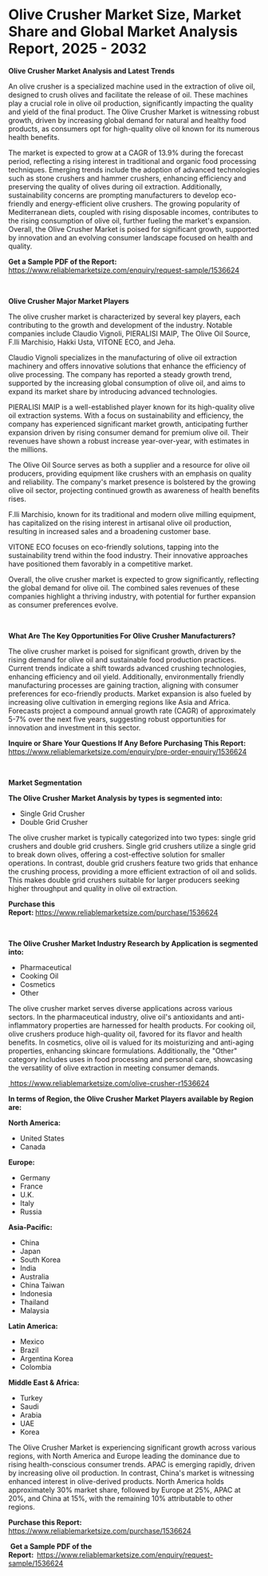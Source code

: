 <p><h1>Olive Crusher Market Size, Market Share and Global Market Analysis Report, 2025 - 2032</h1></p><p><strong>Olive Crusher Market Analysis and Latest Trends</strong></p>
<p><p>An olive crusher is a specialized machine used in the extraction of olive oil, designed to crush olives and facilitate the release of oil. These machines play a crucial role in olive oil production, significantly impacting the quality and yield of the final product. The Olive Crusher Market is witnessing robust growth, driven by increasing global demand for natural and healthy food products, as consumers opt for high-quality olive oil known for its numerous health benefits.</p><p>The market is expected to grow at a CAGR of 13.9% during the forecast period, reflecting a rising interest in traditional and organic food processing techniques. Emerging trends include the adoption of advanced technologies such as stone crushers and hammer crushers, enhancing efficiency and preserving the quality of olives during oil extraction. Additionally, sustainability concerns are prompting manufacturers to develop eco-friendly and energy-efficient olive crushers. The growing popularity of Mediterranean diets, coupled with rising disposable incomes, contributes to the rising consumption of olive oil, further fueling the market's expansion. Overall, the Olive Crusher Market is poised for significant growth, supported by innovation and an evolving consumer landscape focused on health and quality.</p></p>
<p><strong>Get a Sample PDF of the Report:&nbsp;</strong> <a href="https://www.reliablemarketsize.com/enquiry/request-sample/1536624?utm_campaign=3272&utm_medium=2&utm_source=Github&utm_content=ia&utm_term=16042025&utm_id=olive-crusher">https://www.reliablemarketsize.com/enquiry/request-sample/1536624</a></p>
<p>&nbsp;</p>
<p><strong>Olive Crusher Major Market Players</strong></p>
<p><p>The olive crusher market is characterized by several key players, each contributing to the growth and development of the industry. Notable companies include Claudio Vignoli, PIERALISI MAIP, The Olive Oil Source, F.lli Marchisio, Hakki Usta, VITONE ECO, and Jeha.</p><p>Claudio Vignoli specializes in the manufacturing of olive oil extraction machinery and offers innovative solutions that enhance the efficiency of olive processing. The company has reported a steady growth trend, supported by the increasing global consumption of olive oil, and aims to expand its market share by introducing advanced technologies.</p><p>PIERALISI MAIP is a well-established player known for its high-quality olive oil extraction systems. With a focus on sustainability and efficiency, the company has experienced significant market growth, anticipating further expansion driven by rising consumer demand for premium olive oil. Their revenues have shown a robust increase year-over-year, with estimates in the millions.</p><p>The Olive Oil Source serves as both a supplier and a resource for olive oil producers, providing equipment like crushers with an emphasis on quality and reliability. The company's market presence is bolstered by the growing olive oil sector, projecting continued growth as awareness of health benefits rises.</p><p>F.lli Marchisio, known for its traditional and modern olive milling equipment, has capitalized on the rising interest in artisanal olive oil production, resulting in increased sales and a broadening customer base.</p><p>VITONE ECO focuses on eco-friendly solutions, tapping into the sustainability trend within the food industry. Their innovative approaches have positioned them favorably in a competitive market.</p><p>Overall, the olive crusher market is expected to grow significantly, reflecting the global demand for olive oil. The combined sales revenues of these companies highlight a thriving industry, with potential for further expansion as consumer preferences evolve.</p></p>
<p>&nbsp;</p>
<p><strong>What Are The Key Opportunities For Olive Crusher Manufacturers?</strong></p>
<p><p>The olive crusher market is poised for significant growth, driven by the rising demand for olive oil and sustainable food production practices. Current trends indicate a shift towards advanced crushing technologies, enhancing efficiency and oil yield. Additionally, environmentally friendly manufacturing processes are gaining traction, aligning with consumer preferences for eco-friendly products. Market expansion is also fueled by increasing olive cultivation in emerging regions like Asia and Africa. Forecasts project a compound annual growth rate (CAGR) of approximately 5-7% over the next five years, suggesting robust opportunities for innovation and investment in this sector.</p></p>
<p><strong>Inquire or Share Your Questions If Any Before Purchasing This Report:</strong> <a href="https://www.reliablemarketsize.com/enquiry/pre-order-enquiry/1536624?utm_campaign=3272&utm_medium=2&utm_source=Github&utm_content=ia&utm_term=16042025&utm_id=olive-crusher">https://www.reliablemarketsize.com/enquiry/pre-order-enquiry/1536624</a></p>
<p>&nbsp;</p>
<p><strong>Market Segmentation</strong></p>
<p><strong>The Olive Crusher Market Analysis by types is segmented into:</strong></p>
<p><ul><li>Single Grid Crusher</li><li>Double Grid Crusher</li></ul></p>
<p><p>The olive crusher market is typically categorized into two types: single grid crushers and double grid crushers. Single grid crushers utilize a single grid to break down olives, offering a cost-effective solution for smaller operations. In contrast, double grid crushers feature two grids that enhance the crushing process, providing a more efficient extraction of oil and solids. This makes double grid crushers suitable for larger producers seeking higher throughput and quality in olive oil extraction.</p></p>
<p><strong>Purchase this Report:&nbsp;</strong><a href="https://www.reliablemarketsize.com/purchase/1536624?utm_campaign=3272&utm_medium=2&utm_source=Github&utm_content=ia&utm_term=16042025&utm_id=olive-crusher">https://www.reliablemarketsize.com/purchase/1536624</a></p>
<p>&nbsp;</p>
<p><strong>The Olive Crusher Market Industry Research by Application is segmented into:</strong></p>
<p><ul><li>Pharmaceutical</li><li>Cooking Oil</li><li>Cosmetics</li><li>Other</li></ul></p>
<p><p>The olive crusher market serves diverse applications across various sectors. In the pharmaceutical industry, olive oil's antioxidants and anti-inflammatory properties are harnessed for health products. For cooking oil, olive crushers produce high-quality oil, favored for its flavor and health benefits. In cosmetics, olive oil is valued for its moisturizing and anti-aging properties, enhancing skincare formulations. Additionally, the "Other" category includes uses in food processing and personal care, showcasing the versatility of olive extraction in meeting consumer demands.</p></p>
<p><a href="https://www.reliablemarketsize.com/olive-crusher-r1536624?utm_campaign=3272&utm_medium=2&utm_source=Github&utm_content=ia&utm_term=16042025&utm_id=olive-crusher">&nbsp;https://www.reliablemarketsize.com/olive-crusher-r1536624</a></p>
<p><strong>In terms of Region, the Olive Crusher Market Players available by Region are:</strong></p>
<p>
    <p> <strong> North America: </strong>
        <ul>
            <li>United States</li>
            <li>Canada</li>
        </ul>
        </p> 
    <p> <strong> Europe: </strong>
        <ul>
            <li>Germany</li>
            <li>France</li>
            <li>U.K.</li>
            <li>Italy</li>
            <li>Russia</li>
        </ul>
        </p> 
    <p> <strong> Asia-Pacific: </strong>
        <ul>
            <li>China</li>
            <li>Japan</li>
            <li>South Korea</li>
            <li>India</li>
            <li>Australia</li>
            <li>China Taiwan</li>
            <li>Indonesia</li>
            <li>Thailand</li>
            <li>Malaysia</li>
        </ul>
        </p> 
    <p> <strong> Latin America: </strong>
        <ul>
            <li>Mexico</li>
            <li>Brazil</li>
            <li>Argentina Korea</li>
            <li>Colombia</li>
        </ul>
        </p> 
    <p> <strong> Middle East & Africa: </strong>
        <ul>
            <li>Turkey</li>
            <li>Saudi</li>
            <li>Arabia</li>
            <li>UAE</li>
            <li>Korea</li>
        </ul>
    </p>
    </p>
<p><p>The Olive Crusher Market is experiencing significant growth across various regions, with North America and Europe leading the dominance due to rising health-conscious consumer trends. APAC is emerging rapidly, driven by increasing olive oil production. In contrast, China's market is witnessing enhanced interest in olive-derived products. North America holds approximately 30% market share, followed by Europe at 25%, APAC at 20%, and China at 15%, with the remaining 10% attributable to other regions.</p></p>
<p><strong>Purchase this Report: </strong><a href="https://www.reliablemarketsize.com/purchase/1536624?utm_campaign=3272&utm_medium=2&utm_source=Github&utm_content=ia&utm_term=16042025&utm_id=olive-crusher">https://www.reliablemarketsize.com/purchase/1536624</a></p>
<p>&nbsp;<strong>Get a Sample PDF of the Report:&nbsp;&nbsp;</strong><a href="https://www.reliablemarketsize.com/enquiry/request-sample/1536624?utm_campaign=3272&utm_medium=2&utm_source=Github&utm_content=ia&utm_term=16042025&utm_id=olive-crusher">https://www.reliablemarketsize.com/enquiry/request-sample/1536624</a></p>
<p><strong></strong></p>
<p><p></p><p></p><p></p></p>